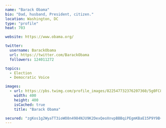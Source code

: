 ```yaml
---
name: "Barack Obama"
bio: "Dad, husband, President, citizen."
location: Washington, DC
type: "profile"
heat: 703

website: https://www.obama.org/

twitter:
  username: BarackObama
  url: https://twitter.com/BarackObama
  followers: 124011272

topics:
  - Election
  - Democratic Voice

images:
  - url: https://pbs.twimg.com/profile_images/822547732376207360/5g0FC8XX_400x400.jpg
    width: 400
    height: 400
    isCached: true
    title: "Barack Obama"

secured: "zgKos1g2WyaTT3ioWO8n4984NJU9K2DexQeoXnvpBBBqiPEgmKBaE15P9Y9B+5h474DcqBer16RZzaQzTIMaPDYeXLsv3VyhDzG4aZwJYhlXbbQdO9DSUr2R3vkfK2lqKak02YQKcUUZqcKBjNPavk6aTW+GM6n+Bu59gR+voN8/H/PbvlkKXNn+T8YSY+30Q9TZY8jGB2y15o9QvvD8Yihen2LSowNtijFGhLeToAlco+0Zxifg/UpnJokvYzxg/+I66ykboHGyFHilzaC0KBGk/cah332ICxpMZienVGkKGSCjBD/MqoQVJ3xDqnWipA+NKi/FpLTag9b8iTuCtxHfdHgITmV29Ojay1CezdTWohss8s2Jlv4VX6TUpD3x2wxmmUkRn5jUn88d/JRArwt6J7IwnVvmlqxyxb30I44=;D26IUJGgPeOBC33hudc+ng=="
---
```


